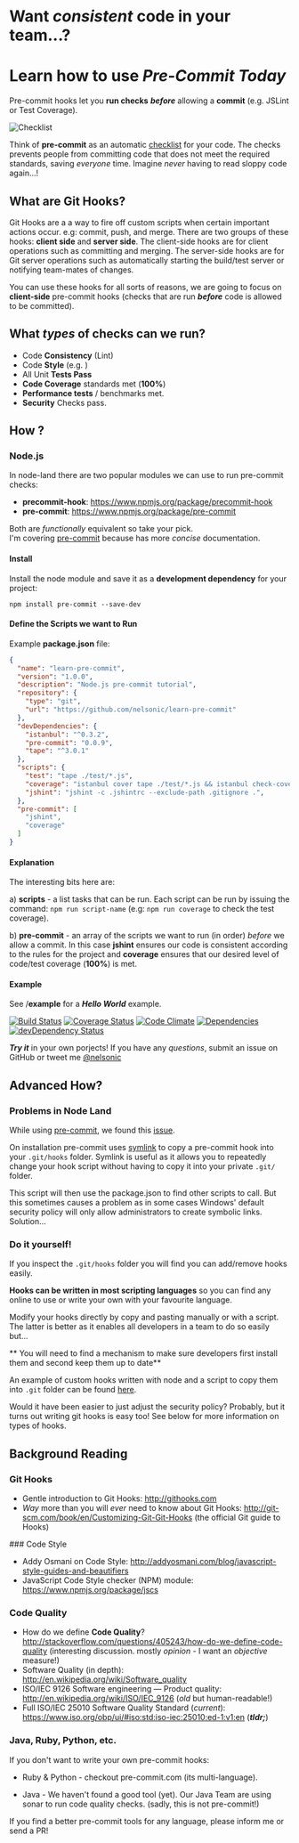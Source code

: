 **Want *consistent* code in your team**...?
====
Learn how to use *Pre-Commit Today*
================

Pre-commit hooks let you **run checks** ***before*** allowing a **commit**
(e.g. JSLint or Test Coverage).

![Checklist](http://i.imgur.com/4RXCUyP.jpg)

Think of **pre-commit** as an automatic
[checklist](http://en.wikipedia.org/wiki/Checklist)
for your code. The checks prevents people from committing code
that does not meet the required standards, saving *everyone* time.
Imagine *never* having to read sloppy code again...!

## What are Git Hooks?

Git Hooks are a a way to fire off custom scripts when
certain important actions occur. e.g:  commit, push, and merge.
There are two groups of these hooks: **client side** and **server side**.
The client-side hooks are for client operations such as committing and merging.
The server-side hooks are for Git server operations such as automatically
starting the build/test server or notifying team-mates of changes.

You can use these hooks for all sorts of reasons, we are going to focus
on **client-side** pre-commit hooks (checks that are run ***before***
  code is allowed to be committed).

## What *types* of checks can we run?

- Code **Consistency** (Lint)
- Code **Style** (e.g. )
- All Unit **Tests Pass**
- **Code Coverage** standards met (**100%**)
- **Performance tests** / benchmarks met.
- **Security** Checks pass.


## How ?

### Node.js

In node-land there are two popular modules we can use to run pre-commit checks:

- **precommit-hook**: https://www.npmjs.org/package/precommit-hook
- **pre-commit**: https://www.npmjs.org/package/pre-commit

Both are *functionally* equivalent so take your pick.  
I'm covering [pre-commit](https://github.com/observing/pre-commit)
because has more *concise* documentation.

#### Install

Install the node module and save it as a
**development dependency** for your project:

```
npm install pre-commit --save-dev
```

#### Define the Scripts we want to Run

Example **package.json** file:

```json
{
  "name": "learn-pre-commit",
  "version": "1.0.0",
  "description": "Node.js pre-commit tutorial",
  "repository": {
    "type": "git",
    "url": "https://github.com/nelsonic/learn-pre-commit"
  },
  "devDependencies": {
    "istanbul": "^0.3.2",
    "pre-commit": "0.0.9",
    "tape": "^3.0.1"
  },
  "scripts": {
    "test": "tape ./test/*.js",
    "coverage": "istanbul cover tape ./test/*.js && istanbul check-coverage --statements 100 --functions 100 --lines 100 --branches 100",
    "jshint": "jshint -c .jshintrc --exclude-path .gitignore .",
  },
  "pre-commit": [
    "jshint",
    "coverage"
  ]
}
```

#### Explanation

The interesting bits here are:

a) **scripts** - a list tasks that can be run.
Each script can be run by issuing the command:
`npm run script-name` (e.g: `npm run coverage` to check the test coverage).

b) **pre-commit** - an array of the scripts we want to run (in order)
*before* we allow a commit. In this case **jshint** ensures
our code is consistent according to the rules for the project and
**coverage** ensures that our desired level of code/test coverage
(**100%**) is met.

#### Example

See /**example** for a ***Hello World*** example.

[![Build Status](https://travis-ci.org/nelsonic/ac.png?branch=master)](https://travis-ci.org/nelsonic/ac)
[![Coverage Status](https://coveralls.io/repos/nelsonic/ac/badge.png)](https://coveralls.io/r/nelsonic/ac)
[![Code Climate](https://codeclimate.com/github/nelsonic/ac.png)](https://codeclimate.com/github/nelsonic/ac)
[![Dependencies](https://david-dm.org/nelsonic/ac.png?theme=shields.io)](https://david-dm.org/nelsonic/ac)
[![devDependency Status](https://david-dm.org/nelsonic/ac/dev-status.svg)](https://david-dm.org/nelsonic/ac#info=devDependencies)

***Try it*** in your own porjects! If you have any *questions*,
submit an issue on GitHub or tweet me [@nelsonic](https://twitter.com/nelsonic)

## Advanced How?

### Problems in Node Land
While using [pre-commit](https://github.com/observing/pre-commit), we found this [issue](https://github.com/dwyl/learn-pre-commit/issues/4).

On installation pre-commit uses [symlink](https://nodejs.org/api/fs.html#fs_fs_symlink_target_path_type_callback) to copy a pre-commit hook into your `.git/hooks` folder. Symlink is useful as it allows you to repeatedly change your hook script without having to copy it into your private `.git/` folder.

This script will then use the package.json to find other scripts to call. But this sometimes causes a problem as in some cases Windows' default security policy will only allow administrators to create symbolic links. Solution...

### Do it yourself!

If you inspect the `.git/hooks` folder you will find you can add/remove hooks easily.

**Hooks can be written in most scripting languages** so you can find any online to use or write your own with your favourite language.

Modify your hooks directly by copy and pasting manually or with a script. The latter is better as it enables all developers in a team to do so easily but...

 ** You will need to find a mechanism to make sure developers first install them and second keep them up to date**

An example of custom hooks written with node and a script to copy them into `.git` folder can be found [here](https://github.com/jrans/Node-Git-Hooks).

Would it have been easier to just adjust the security policy? Probably, but it turns out writing git hooks is easy too! See below for more information on types of hooks.


## Background Reading

### Git Hooks

- Gentle introduction to Git Hooks: http://githooks.com
- *Way* more than you will *ever* need to know about Git Hooks:
http://git-scm.com/book/en/Customizing-Git-Git-Hooks
(the official Git guide to Hooks)


### Code Style

- Addy Osmani on Code Style:
http://addyosmani.com/blog/javascript-style-guides-and-beautifiers
- JavaScript Code Style checker (NPM) module:
https://www.npmjs.org/package/jscs

### Code Quality

- How do we define **Code Quality**?
http://stackoverflow.com/questions/405243/how-do-we-define-code-quality
(interesting discussion. mostly *opinion* - I want an *objective* measure!)
- Software Quality (in depth):
http://en.wikipedia.org/wiki/Software_quality
- ISO/IEC 9126 Software engineering — Product quality:
http://en.wikipedia.org/wiki/ISO/IEC_9126 (*old* but human-readable!)
- Full ISO/IEC 25010 Software Quality Standard (*current*):
https://www.iso.org/obp/ui/#iso:std:iso-iec:25010:ed-1:v1:en
(***tldr;***)

### Java, Ruby, Python, etc.

If you don't want to write your own pre-commit hooks:

- Ruby & Python - checkout pre-commit.com (its multi-language).

- Java - We haven't found a good tool (yet). Our Java Team are using sonar to run code quality checks. (sadly, this is not pre-commit!)

If you find a better pre-commit tools for any language, please inform me or send a PR!
